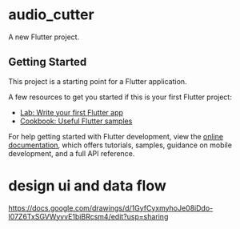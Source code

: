 # audio_cutter

A new Flutter project.

## Getting Started

This project is a starting point for a Flutter application.

A few resources to get you started if this is your first Flutter project:

- [Lab: Write your first Flutter app](https://docs.flutter.dev/get-started/codelab)
- [Cookbook: Useful Flutter samples](https://docs.flutter.dev/cookbook)

For help getting started with Flutter development, view the
[online documentation](https://docs.flutter.dev/), which offers tutorials,
samples, guidance on mobile development, and a full API reference.


# design ui and data flow 

https://docs.google.com/drawings/d/1GyfCyxmyhoJe08iDdo-l07Z6TxSGVWyvvE1biBRcsm4/edit?usp=sharing